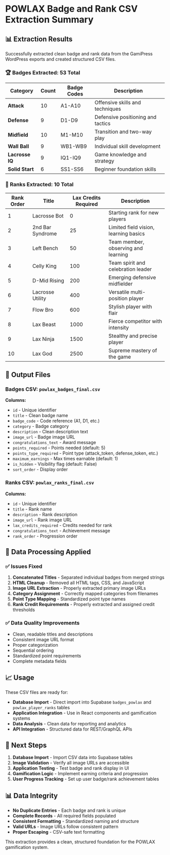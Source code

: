 # POWLAX Badge and Rank CSV Extraction Summary

## 📊 Extraction Results

Successfully extracted clean badge and rank data from the GamiPress WordPress exports and created structured CSV files.

### 🏆 Badges Extracted: **53 Total**

| Category | Count | Badge Codes | Description |
|----------|-------|-------------|-------------|
| **Attack** | 10 | A1-A10 | Offensive skills and techniques |
| **Defense** | 9 | D1-D9 | Defensive positioning and tactics |
| **Midfield** | 10 | M1-M10 | Transition and two-way play |
| **Wall Ball** | 9 | WB1-WB9 | Individual skill development |
| **Lacrosse IQ** | 9 | IQ1-IQ9 | Game knowledge and strategy |
| **Solid Start** | 6 | SS1-SS6 | Beginner foundation skills |

### 👑 Ranks Extracted: **10 Total**

| Rank Order | Title | Lax Credits Required | Description |
|------------|-------|---------------------|-------------|
| 1 | Lacrosse Bot | 0 | Starting rank for new players |
| 2 | 2nd Bar Syndrome | 25 | Limited field vision, learning basics |
| 3 | Left Bench | 50 | Team member, observing and learning |
| 4 | Celly King | 100 | Team spirit and celebration leader |
| 5 | D-Mid Rising | 200 | Emerging defensive midfielder |
| 6 | Lacrosse Utility | 400 | Versatile multi-position player |
| 7 | Flow Bro | 600 | Stylish player with flair |
| 8 | Lax Beast | 1000 | Fierce competitor with intensity |
| 9 | Lax Ninja | 1500 | Stealthy and precise player |
| 10 | Lax God | 2500 | Supreme mastery of the game |

## 📁 Output Files

### Badges CSV: `powlax_badges_final.csv`
**Columns:**
- `id` - Unique identifier
- `title` - Clean badge name
- `badge_code` - Code reference (A1, D1, etc.)
- `category` - Badge category
- `description` - Clean description text
- `image_url` - Badge image URL
- `congratulations_text` - Award message
- `points_required` - Points needed (default: 5)
- `points_type_required` - Point type (attack_token, defense_token, etc.)
- `maximum_earnings` - Max times earnable (default: 1)
- `is_hidden` - Visibility flag (default: False)
- `sort_order` - Display order

### Ranks CSV: `powlax_ranks_final.csv`
**Columns:**
- `id` - Unique identifier
- `title` - Rank name
- `description` - Rank description
- `image_url` - Rank image URL
- `lax_credits_required` - Credits needed for rank
- `congratulations_text` - Achievement message
- `rank_order` - Progression order

## 🔧 Data Processing Applied

### ✅ Issues Fixed
1. **Concatenated Titles** - Separated individual badges from merged strings
2. **HTML Cleanup** - Removed all HTML tags, CSS, and JavaScript
3. **Image URL Extraction** - Properly extracted primary image URLs
4. **Category Assignment** - Correctly mapped categories from filenames
5. **Point Type Mapping** - Standardized point type names
6. **Rank Credit Requirements** - Properly extracted and assigned credit thresholds

### ✅ Data Quality Improvements
- Clean, readable titles and descriptions
- Consistent image URL format
- Proper categorization
- Sequential ordering
- Standardized point requirements
- Complete metadata fields

## 📈 Usage

These CSV files are ready for:
- **Database Import** - Direct import into Supabase `badges_powlax` and `powlax_player_ranks` tables
- **Application Integration** - Use in React components and gamification systems
- **Data Analysis** - Clean data for reporting and analytics
- **API Integration** - Structured data for REST/GraphQL APIs

## 🎯 Next Steps

1. **Database Import** - Import CSV data into Supabase tables
2. **Image Validation** - Verify all image URLs are accessible
3. **Application Testing** - Test badge and rank display in UI
4. **Gamification Logic** - Implement earning criteria and progression
5. **User Progress Tracking** - Set up user badge/rank achievement tables

## 📊 Data Integrity

- **No Duplicate Entries** - Each badge and rank is unique
- **Complete Records** - All required fields populated
- **Consistent Formatting** - Standardized naming and structure
- **Valid URLs** - Image URLs follow consistent pattern
- **Proper Escaping** - CSV-safe text formatting

This extraction provides a clean, structured foundation for the POWLAX gamification system.
